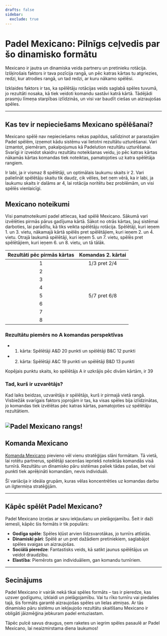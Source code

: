 ```yaml
---
drafts: false
sidebar:
  exclude: true
---
```


# Padel Mexicano: Pilnīgs ceļvedis par šo dinamisko formātu

Mexicano ir jautra un dinamiska veida partneru un pretinieku rotācija. Izšķirošais faktors ir tava pozīcija rangā, un pēc katras kārtas tu atgriezies, redzi, kur atrodies rangā, un tad redzi, ar kuru nākamo spēlēsi.

Izklaides faktors ir tas, ka spēlētāju rotācijas veids saglabā spēles tuvumā, jo rezultāti nosaka, kā tiek veidoti komandu sastāvi katrā kārtā. Tādējādi prasmju līmeņa starpības izlīdzinās, un visi var baudīt ciešas un aizraujošas spēles.


---

## Kas tev ir nepieciešams Mexicano spēlēšanai?

Mexicano spēlē nav nepieciešams nekas papildus, salīdzinot ar parastajām Padel spēlēm, izņemot kādu sistēmu vai lietotni rezultātu uzturēšanai. Vari izmantot, piemēram, pakalpojumus kā Padelution rezultātu uzturēšanai. Svarīgi ir izveidot skaidru rezultātu noteikšanas veidu, jo pēc katras kārtas nākamās kārtas komandas tiek noteiktas, pamatojoties uz katra spēlētāja rangiem.

Ir labi, ja ir vismaz 8 spēlētāji, un optimālais laukumu skaits ir 2. Vari palielināt spēlētāju skaitu tik daudz, cik vēlies, bet ņem vērā, ka ir labi, ja laukumu skaits ir dalāms ar 4, lai rotācija noritētu bez problēmām, un visi spēlēs vienlaicīgi.

## Mexicano noteikumi
Visi pamatnoteikumi padel attiecas, kad spēlē Mexicano. Sākumā vari izvēlēties pirmās pārus gadījuma kārtā. Sākot no otrās kārtas, ļauj sistēmai darboties, lai parādītu, kā tiks veikta spēlētāju rotācija. Spēlētāji, kuri ieņem 1. un 3. vietu, nākamajā kārtā spēlēs pret spēlētājiem, kuri ieņem 2. un 4. vietu. Otrajā laukumā spēlētāji, kuri ieņem 5. un 7. vietu, spēlēs pret spēlētājiem, kuri ieņem 6. un 8. vietu, un tā tālāk.

| Rezultāti pēc pirmās kārtas | Komandas 2. kārtai |
|:---------------------------:|:-------------------:|
|              1              |     1/3 pret 2/4     |
|              2              |                     |
|              3              |                     |
|              4              |                     |
|              5              |     5/7 pret 6/8     |
|              6              |                     |
|              7              |                     |
|              8              |                     |


### Rezultātu piemērs no A komandas perspektīvas
- 1. kārta: Spēlētāji A&D 20 punkti un spēlētāji B&C 12 punkti
- 2. kārta: Spēlētāji A&C 19 punkti un spēlētāji B&D 13 punkti

Kopējais punktu skaits, ko spēlētājs A ir uzkrājis pēc divām kārtām, ir 39


### Tad, kurš ir uzvarētājs?
Kad laiks beidzas, uzvarētājs ir spēlētājs, kurš ir pirmajā vietā rangā. Visbiežāk svarīgais faktors joprojām ir tas, ka visas spēles bija izlīdzinātas, jo komandas tiek izvēlētas pēc katras kārtas, pamatojoties uz spēlētāju rezultātiem.

![Padel Mexicano rangs!](/lv/images/padel-mexicano.png "Padel Mexicano rangs")
---


## Komanda Mexicano

[Komanda Mexicano](/lv/team-mexicano) pievieno vēl vienu stratēģijas slāni formātam. Tā vietā, lai rotētu partnerus, spēlētāji sacenšas iepriekš noteiktās komandās visā turnīrā. Rezultātu un dinamisko pāru sistēmas paliek tādas pašas, bet visi punkti tiek aprēķināti komandām, nevis individuāli.

Šī variācija ir ideāla grupām, kuras vēlas koncentrēties uz komandas darbu un ilgtermiņa stratēģijām.

---
## Kāpēc spēlēt Padel Mexicano?

Padel Mexicano izceļas ar savu iekļaušanu un pielāgojamību. Šeit ir daži iemesli, kāpēc šis formāts ir tik populārs:
- **Godīga spēle**: Spēles kļūst arvien līdzsvarotākas, jo turnīrs attīstās.
- **Dinamiski pāri**: Spēlē ar un pret dažādiem pretiniekiem, saglabājot spēles svaigas un aizraujošas.
- **Sociālā pieredze**: Fantastisks veids, kā satikt jaunus spēlētājus un veidot draudzību.
- **Elastība**: Piemērots gan individuāliem, gan komandu turnīriem.

---

## Secinājums

Padel Mexicano ir vairāk nekā tikai spēles formāts – tas ir pieredze, kas uzsver godīgumu, izklaidi un pielāgojamību. Vai tu rīko turnīru vai piedalies tajā, šis formāts garantē aizraujošas spēles un lielas atmiņas. Ar tās dinamisko pāru sistēmu un iekļaujošo rezultātu skaitīšanu Mexicano ir obligāti jāizmēģina jebkuram padel entuziastam.

Tāpēc pulcē savus draugus, ņem raketes un iegrim spēles pasaulē ar Padel Mexicano, lai neaizmirstama diena laukumos!